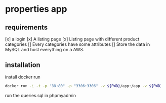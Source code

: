 # properties app

## requirements

[x] a login
[x] A listing page
[x] Listing page with different product categories
[] Every categories have some attributes
[] Store the data in MySQL and host everything on a AWS.

## installation

install docker
run

```bash
docker run -i -t -p "88:80" -p "3306:3306" -v ${PWD}/app:/app -v ${PWD}/mysql:/var/lib/mysql mattrayner/lamp:latest-1804
```

run the queries.sql in phpmyadmin
